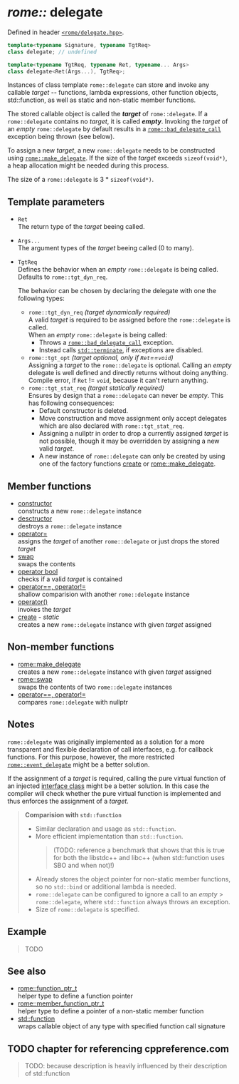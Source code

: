 # _rome::_ **delegate**

Defined in header [`<rome/delegate.hpp>`](../include/rome/delegate.hpp).

```cpp
template<typename Signature, typename TgtReq>
class delegate; // undefined

template<typename TgtReq, typename Ret, typename... Args>
class delegate<Ret(Args...), TgtReq>;
```

Instances of class template `rome::delegate` can store and invoke any callable _target_ -- functions, lambda expressions, other function objects, std::function, as well as static and non-static member functions.

The stored callable object is called the **_target_** of `rome::delegate`. If a `rome::delegate` contains no _target_, it is called **_empty_**. Invoking the _target_ of an _empty_ `rome::delegate` by default results in a [`rome::bad_delegate_call`](delegate/bad_delegate_call.md) exception being thrown (see below).

To assign a new _target_, a new `rome::delegate` needs to be constructed using [`rome::make_delegate`](delegate/make_delegate.md). If the size of the _target_ exceeds `sizeof(void*)`, a heap allocation might be needed during this process.

The size of a `rome::delegate` is 3 \* `sizeof(void*)`.

## Template parameters

- `Ret`  
  The return type of the _target_ beeing called.
- `Args...`  
  The argument types of the _target_ beeing called (0 to many).
- `TgtReq`  
  Defines the behavior when an _empty_ `rome::delegate` is being called. Defaults to `rome::tgt_dyn_req`.
  
  The behavior can be chosen by declaring the delegate with one the following types:
  
  - `rome::tgt_dyn_req` _(target dynamically required)_  
    A valid _target_ is required to be assigned before the `rome::delegate` is called.  
    When an _empty_ `rome::delegate` is being called:
    - Throws a [`rome::bad_delegate_call`](delegate/bad_delegate_call.md) exception.
    - Instead calls [`std::terminate`](https://en.cppreference.com/w/cpp/error/terminate), if exceptions are disabled.
  - `rome::tgt_opt` _(target optional, only if `Ret`==`void`)_  
    Assigning a _target_ to the `rome::delegate` is optional. Calling an _empty_ delegate is well defined and directly returns without doing anything.  
    Compile error, if `Ret` != `void`, because it can't return anything.
  - `rome::tgt_stat_req` _(target statically required)_  
    Ensures by design that a `rome::delegate` can never be _empty_. This has following consequences:
    - Default constructor is deleted.
    - Move construction and move assignment only accept delegates which are also declared with `rome::tgt_stat_req`.
    - Assigning a nullptr in order to drop a currently assigned _target_ is not possible, though it may be overridden by assigning a new valid _target_.
    - A new instance of `rome::delegate` can only be created by using one of the factory functions [create](delegate/create.md) or [rome::make_delegate](delegate/make_delegate.md).

## Member functions

- [constructor](delegate/constructor.md)  
  constructs a new `rome::delegate` instance
- [desctructor](delegate/destructor.md)  
  destroys a `rome::delegate` instance
- [operator=](delegate/operator_assignment.md)  
  assigns the _target_ of another `rome::delegate` or just drops the stored _target_
- [swap](delegate/swap.md)  
  swaps the contents
- [operator bool](delegate/operator_bool.md)  
  checks if a valid _target_ is contained
- [operator==, operator!=](delegate/operator_cmp_delegate.md)  
  shallow comparision with another `rome::delegate` instance
- [operator()](delegate/operator_function_call.md)  
  invokes the _target_
- [create](delegate/create.md) - _static_  
  creates a new `rome::delegate` instance with given _target_ assigned

## Non-member functions

- [rome::make_delegate](delegate/make_delegate.md)  
  creates a new `rome::delegate` instance with given _target_ assigned
- [rome::swap](delegate/swap2.md)  
  swaps the contents of two `rome::delegate` instances
- [operator==, operator!=](delegate/operator_cmp_nullptr.md)  
  compares `rome::delegate` with nullptr

## Notes

`rome::delegate` was originally implemented as a solution for a more transparent and flexible declaration of call interfaces, e.g. for callback functions. For this purpose, however, the more restricted [`rome::event_delegate`](event_delegate.md) might be a better solution.

If the assignment of a _target_ is required, calling the pure virtual function of an injected [interface class](https://en.wikibooks.org/wiki/More_C%2B%2B_Idioms/Interface_Class) might be a better solution. In this case the compiler will check whether the pure virtual function is implemented and thus enforces the assignment of a _target_.

> **Comparision with `std::function`**
>
> - Similar declaration and usage as `std::function`.
> - More efficient implementation than `std::function`.  
>   > (TODO: reference a benchmark that shows that this is true for both  the libstdc++ and libc++ (when std::function uses SBO and when not)!)
> - Already stores the object pointer for non-static member functions, so  no `std::bind` or additional lambda is needed.
> - `rome::delegate` can be configured to ignore a call to an _empty_ > `rome::delegate`, where `std::function` always throws an exception.
> - Size of `rome::delegate` is specified.

## Example

> TODO

## See also

- [rome::function_ptr_t](function_ptr.md)  
  helper type to define a function pointer
- [rome::member_function_ptr_t](function_ptr.md)  
  helper type to define a pointer of a non-static member function
- [std::function](https://en.cppreference.com/w/cpp/utility/functional/function)  
  wraps callable object of any type with specified function call signature

## TODO chapter for referencing cppreference.com

> TODO: because description is heavily influenced by their description of std::function
